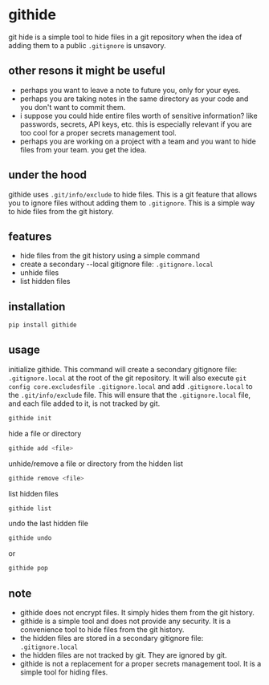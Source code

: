 # githide
git hide is a simple tool to hide files in a git repository when the idea of adding them to a public `.gitignore` is unsavory. 

## other resons it might be useful 
- perhaps you want to leave a note to future you, only for your eyes. 
- perhaps you are taking notes in the same directory as your code and you don't want to commit them.
- i suppose you could hide entire files worth of sensitive information? like passwords, secrets, API keys, etc. this is especially relevant if you are too cool for a proper secrets management tool.
- perhaps you are working on a project with a team and you want to hide files from your team. you get the idea.

## under the hood
githide uses `.git/info/exclude` to hide files. This is a git feature that allows you to ignore files without adding them to `.gitignore`. This is a simple way to hide files from the git history. 

## features
- hide files from the git history using a simple command
- create a secondary --local gitignore file: `.gitignore.local`
- unhide files
- list hidden files

## installation
```bash
pip install githide
```
## usage
initialize githide. This command will create a secondary gitignore file: `.gitignore.local` at the root of the git repository. It will also execute `git config core.excludesfile .gitignore.local` and add `.gitignore.local` to the `.git/info/exclude` file. This will ensure that the `.gitignore.local` file, and each file added to it, is not tracked by git.

```bash
githide init
```
hide a file or directory
```bash
githide add <file>
```
unhide/remove a file or directory from the hidden list
```bash
githide remove <file>
```
list hidden files
```bash
githide list
```
undo the last hidden file
```bash
githide undo
```
or
```bash
githide pop
```

## note
- githide does not encrypt files. It simply hides them from the git history. 
- githide is a simple tool and does not provide any security. It is a convenience tool to hide files from the git history. 
- the hidden files are stored in a secondary gitignore file: `.gitignore.local`
- the hidden files are not tracked by git. They are ignored by git. 
- githide is not a replacement for a proper secrets management tool. It is a simple tool for hiding files. 


